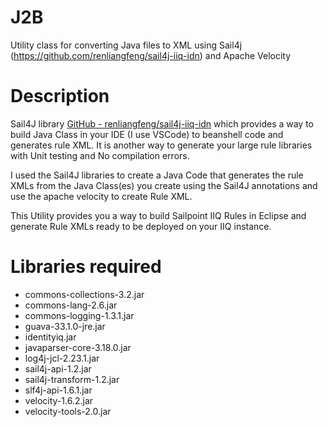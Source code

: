 # J2B
Utility class for converting Java files to XML using Sail4j (https://github.com/renliangfeng/sail4j-iiq-idn) and Apache Velocity

# Description
Sail4J library [GitHub - renliangfeng/sail4j-iiq-idn](https://github.com/renliangfeng/sail4j-iiq-idn) which provides a way to build Java Class in your IDE (I use VSCode) to beanshell code and generates rule XML. It is another way to generate your large rule libraries with Unit testing and No compilation errors.

I used the Sail4J libraries to create a Java Code that generates the rule XMLs from the Java Class(es) you create using the Sail4J annotations and use the apache velocity to create Rule XML.

This Utility provides you a way to build Sailpoint IIQ Rules in Eclipse and generate Rule XMLs ready to be deployed on your IIQ instance.

# Libraries required
* commons-collections-3.2.jar
* commons-lang-2.6.jar
* commons-logging-1.3.1.jar
* guava-33.1.0-jre.jar
* identityiq.jar
* javaparser-core-3.18.0.jar
* log4j-jcl-2.23.1.jar
* sail4j-api-1.2.jar
* sail4j-transform-1.2.jar
* slf4j-api-1.6.1.jar
* velocity-1.6.2.jar
* velocity-tools-2.0.jar
